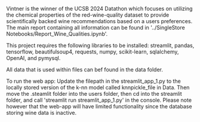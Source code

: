 Vintner is the winner of the UCSB 2024 Datathon which focuses on utilizing the chemical properties of the red-wine-quality dataset to provide scientifically backed wine recommendations based on a users preferences. The main report containing all information can be found in 
'../SingleStore Notebooks/Report_Wine_Qualities.ipynb'.

This project requires the following libraries to be installed: streamlit, pandas, tensorflow, beautifulsoup4, requests, numpy, scikit-learn, sqlalchemy, OpenAI, and pymysql.

All data that is used within files can bef found in the data folder.

To run the web app:
Update the filepath in the streamlit_app_1.py to the locally stored version of the k-nn model called knnpickle_file in Data. Then move the .steamlit folder into the users folder, then cd into the streamlit folder, and call 'streamlit run streamlit_app_1.py' in the console. Please note however that the web-app will have limited functionality since the database storing wine data is inactive. 
